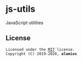 # js-utils
JavaScript utilities

## License
<pre><code>Licensed under the <a href="https://opensource.org/licenses/MIT">MIT</a> license.
Copyright (C) 2019-2020, <b>alamios</b>
</code></pre>